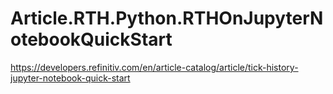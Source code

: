 # Article.RTH.Python.RTHOnJupyterNotebookQuickStart
https://developers.refinitiv.com/en/article-catalog/article/tick-history-jupyter-notebook-quick-start

